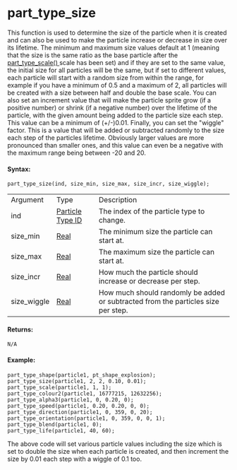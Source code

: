 # part_type_size

This function is used to determine the size of the particle when it is
created and can also be used to make the particle increase or decrease
in size over its lifetime. The minimum and maximum size values default
at 1 (meaning that the size is the same ratio as the base particle after
the [ part_type_scale() ](part_type_scale) scale has been set) and
if they are set to the same value, the initial size for all particles
will be the same, but if set to different values, each particle will
start with a random size from within the range, for example if you have
a minimum of 0.5 and a maximum of 2, all particles will be created with
a size between half and double the base scale. You can also set an
increment value that will make the particle sprite grow (if a positive
number) or shrink (if a negative number) over the lifetime of the
particle, with the given amount being added to the particle size each
step. This value can be a minimum of (+/-)0.01. Finally, you can set the
"wiggle" factor. This is a value that will be added or subtracted
randomly to the size each step of the particles lifetime. Obviously
larger values are more pronounced than smaller ones, and this value can
even be a negative with the maximum range being between -20 and 20.

#### Syntax:

``` gml
part_type_size(ind, size_min, size_max, size_incr, size_wiggle);
```

|             |                                                                                                                                |                                                                                   |
|-------------|--------------------------------------------------------------------------------------------------------------------------------|-----------------------------------------------------------------------------------|
| Argument    | Type                                                                                                                           | Description                                                                       |
| ind         |  [Particle Type ID](../../../../../../GameMaker_Language/GML_Reference/Drawing/Particles/Particle_Types/part_type_create)  | The index of the particle type to change.                                         |
| size_min    |  [Real](../../../../../../GameMaker_Language/GML_Overview/Data_Types)                                                      | The minimum size the particle can start at.                                       |
| size_max    |  [Real](../../../../../../GameMaker_Language/GML_Overview/Data_Types)                                                      | The maximum size the particle can start at.                                       |
| size_incr   |  [Real](../../../../../../GameMaker_Language/GML_Overview/Data_Types)                                                      | How much the particle should increase or decrease per step.                       |
| size_wiggle |  [Real](../../../../../../GameMaker_Language/GML_Overview/Data_Types)                                                      | How much should randomly be added or subtracted from the particles size per step. |

#### Returns:

``` gml
N/A
```

#### Example:

``` gml
part_type_shape(particle1, pt_shape_explosion);
part_type_size(particle1, 2, 2, 0.10, 0.01);
part_type_scale(particle1, 1, 1);
part_type_colour2(particle1, 16777215, 12632256);
part_type_alpha3(particle1, 0, 0.20, 0);
part_type_speed(particle1, 0.20, 0.20, 0, 0);
part_type_direction(particle1, 0, 359, 0, 20);
part_type_orientation(particle1, 0, 359, 0, 0, 1);
part_type_blend(particle1, 0);
part_type_life(particle1, 40, 60);
```

The above code will set various particle values including the size which
is set to double the size when each particle is created, and then
increment the size by 0.01 each step with a wiggle of 0.1 too.
